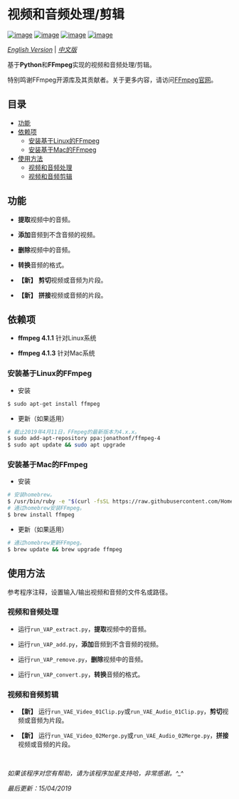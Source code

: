 # 视频和音频处理/剪辑

[![image](https://img.shields.io/badge/license-MIT-green.svg)](https://github.com/HeZhang1994/video-audio-editing/blob/master/LICENSE)
[![image](https://img.shields.io/badge/python-3.7-blue.svg)]()
[![image](https://img.shields.io/badge/status-stable-brightgreen.svg)]()
[![image](https://img.shields.io/badge/build-passing-brightgreen.svg)]()

[*English Version*](https://github.com/HeZhang1994/video-audio-editing/blob/master/README.md) | [*中文版*](https://github.com/HeZhang1994/video-audio-editing/blob/master/README-cn.md)

基于**Python**和**FFmpeg**实现的视频和音频处理/剪辑。

特别鸣谢FFmpeg开源库及其贡献者。关于更多内容，请访问[FFmpeg官网](https://www.ffmpeg.org/)。

## 目录

- [功能](#功能)
- [依赖项](#依赖项)
  - [安装基于Linux的FFmpeg](#安装基于linux的ffmpeg)
  - [安装基于Mac的FFmpeg](#安装基于mac的ffmpeg)
- [使用方法](#使用方法)
  - [视频和音频处理](#video-and-audio-processing)
  - [视频和音频剪辑](#video-and-audio-editing)

## 功能

- **提取**视频中的音频。

- **添加**音频到不含音频的视频。

- **删除**视频中的音频。

- **转换**音频的格式。

- **【新】** **剪切**视频或音频为片段。

- **【新】** **拼接**视频或音频的片段。

## 依赖项

* __ffmpeg 4.1.1__ 针对Linux系统

* __ffmpeg 4.1.3__ 针对Mac系统

### 安装基于Linux的FFmpeg

* 安装
```bash
$ sudo apt-get install ffmpeg
```

* 更新（如果适用）
```bash
# 截止2019年4月11日，FFmpeg的最新版本为4.x.x。
$ sudo add-apt-repository ppa:jonathonf/ffmpeg-4
$ sudo apt update && sudo apt upgrade
```

### 安装基于Mac的FFmpeg

* 安装
```bash
# 安装homebrew。
$ /usr/bin/ruby -e "$(curl -fsSL https://raw.githubusercontent.com/Homebrew/install/master/install)"
# 通过homebrew安装FFmpeg。
$ brew install ffmpeg
```

* 更新（如果适用）
```bash
# 通过homebrew更新FFmpeg。
$ brew update && brew upgrade ffmpeg
```

## 使用方法

参考程序注释，设置输入/输出视频和音频的文件名或路径。

### 视频和音频处理

- 运行`run_VAP_extract.py`，**提取**视频中的音频。

- 运行`run_VAP_add.py`，**添加**音频到不含音频的视频。

- 运行`run_VAP_remove.py`，**删除**视频中的音频。

- 运行`run_VAP_convert.py`，**转换**音频的格式。

### 视频和音频剪辑

- **【新】** 运行`run_VAE_Video_01Clip.py`或`run_VAE_Audio_01Clip.py`，**剪切**视频或音频为片段。

- **【新】** 运行`run_VAE_Video_02Merge.py`或`run_VAE_Audio_02Merge.py`，**拼接**视频或音频的片段。

<br>

<i>如果该程序对您有帮助，请为该程序加星支持哈，非常感谢。^_^</i>

<i>最后更新：15/04/2019</i>

